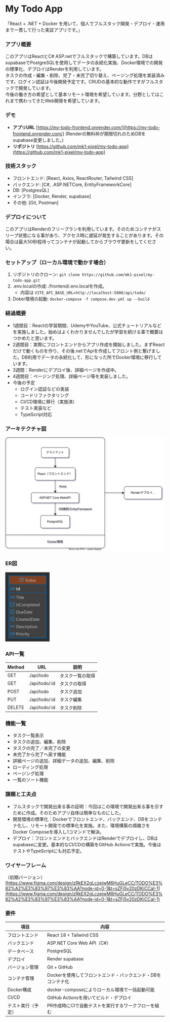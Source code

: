 # My Todo App

「React + .NET + Docker を用いて、個人でフルスタック開発・デプロイ・運用まで一貫して行った実証アプリです。」

### アプリ概要

<aside>
このアプリはReactとC# ASP.netでフルスタックで構築しています。DBはsupabaseでPostgreSQLを使用してデータの永続化実施、Docker環境での開発の標準化、デプロイはRenderを利用しています。</aside>

<aside>
タスクの作成・編集・削除、完了・未完了切り替え、ページング処理を実装済みです。ログイン認証は今後開発予定です。CRUDの基本的な動作ですがフルスタックで開発しています。
</aside>

<aside>
今後の働き方の希望として基本リモート環境を希望しています。分野としてはこれまで携わってきたWeb開発を希望しています。
</aside>


### デモ
- **アプリURL** [https://my-todo-frontend.onrender.com/](https://my-todo-frontend.onrender.com/)
(Renderの無料枠が期限切れのためDBをsupabase変更しました。)
- **リポジトリ** [https://github.com/mk1-pixel/my-todo-app](https://github.com/mk1-pixel/my-todo-app)

### 技術スタック
- フロントエンド: [React, Axios, ReactRouter, Tailwind CSS]
- バックエンド: [C#, .ASP.NETCore, EntityFrameworkCore]
- DB: [PostgresQL]
- インフラ: [Docker, Render, supabase]
- その他: [Git, Postman]

### デプロイについて
このアプリはRenderのフリープランを利用しています。そのためコンテナがスリープ状態になる事があり、アクセス時に遅延が発生することがあります。その場合は最大50秒程待ってコンテナが起動してからブラウザ更新をしてください。

### セットアップ（ローカル環境で動かす場合）
1. リポジトリのクローン: `git clone https://github.com/mk1-pixel/my-todo-app.git`
2. .env.localの作成: /frontend/.env.localを作成。
    - 内容は `VITE_API_BASE_URL=http://localhost:5000/api/todo/`
3. Doker環境の起動: `docker-compose -f compose.dev.yml up --build`

### 経過概要
- 1週間目：Reactの学習期間、UdemyやYouTube、公式チュートリアルなどを実施しました。始めはよくわかりませんでしたが学習を続ける事で概要はつかめたと思います。
- 2週間目：実際にフロントエンドからアプリ作成を開始しました。まずReactだけで動くものを作り、その後.netでApiを作成してフロント側と繋げました。DB利用でデータの永続化して、形になった所でDocker環境に移行しています。
- 3週間：Renderにデプロイ後、詳細ページを作成中。
- 4週間目：ページング処理、詳細ページ等を実装しました。
- 今後の予定
    - ログイン認証などの実装
    - コードリファクタリング
    - CI/CD環境に移行（実施済）
    - テスト実装など
    - TypeScript対応

### アーキテクチャ図
![アーキテクチャ図](./docs/architecture.svg)

### ER図
![ER Diagram](./docs/TodoDb.png)

### API一覧
|Method|URL|説明|
|------|---|----|
|GET|./api/todo|タスク一覧の取得|
|GET|./api/todo/:id|タスクの取得|
|POST|./api/todo|タスク追加|
|PUT|./api/todo/:id|タスク編集|
|DELETE|./api/todo/:id|タスク削除|

### 機能一覧

- タスク一覧表示
- タスクの追加、編集、削除
- タスクの完了／未完了の変更
- 未完了から完了へ戻す機能
- 詳細ページの追加、詳細データの追加、編集、削除
- ローディング処理
- ページング処理
- 一覧のソート機能

### 課題と工夫点
- フルスタックで開発出来る事の証明：今回はこの環境で開発出来る事を示すために作成。そのためアプリ自体は簡単なものにした。
- 開発環境の標準化：Dockerでフロントエンド、バックエンド、DBをコンテナ化し、リモート開発での標準化を実施。また、環境構築の煩雑さをDocker Composeを導入し1コマンドで解決。
- デプロイ：フロントエンドとバックエンドはRenderでデプロイし、DBはsupabaseに変更。基本的なCI/CDの構築をGitHub Actionsで実施。今後はテストやTypeScriptにも対応予定。


### ワイヤーフレーム
（初期バージョン）
[https://www.figma.com/design/zRkEX2gLczejwM6HuGLeCC/TODO%E3%82%A2%E3%83%97%E3%83%AA?node-id=0-1&t=sZFi5v20zDKiCCaI-1](https://www.figma.com/design/zRkEX2gLczejwM6HuGLeCC/TODO%E3%82%A2%E3%83%97%E3%83%AA?node-id=0-1&t=sZFi5v20zDKiCCaI-1)


### 要件

| 項目 | 内容 |
| --- | --- |
| フロントエンド | React 18 + Tailwind CSS |
| バックエンド | ASP.NET Core Web API（C#） |
| データベース | PostgreSQL |
| デプロイ | Render supabase |
| バージョン管理 | Git + GitHub |
| コンテナ管理 | Dockerを使用してフロントエンド・バックエンド・DBをコンテナ化 |
| Docker構成 | docker-composeによりローカル環境で一括起動可能 |
| CI/CD | GitHub Actionsを用いてビルド・デプロイ |
| テスト実行（予定） | PR作成時にCIで自動テストを実行するワークフローを組む |
